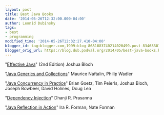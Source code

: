 ```yaml
---
layout: post
title: Best Java Books
date: '2014-05-26T12:32:00.000-04:00'
author: Leonid Dubinsky
tags:
- best
- programming
modified_time: '2014-05-26T12:32:27.410-04:00'
blogger_id: tag:blogger.com,1999:blog-8681083740214020499.post-8346330101889980177
blogger_orig_url: https://blog.dub.podval.org/2014/05/best-java-books.html
---
```


"[Effective Java](http://www.amazon.com/Effective-Java-Edition-Joshua-Bloch/dp/0321356683/)"
(2nd Edition) Joshua Bloch

"[Java Generics and Collections](http://www.amazon.com/Java-Generics-Collections-Maurice-Naftalin/dp/0596527756/)"
Maurice Naftalin, Philip Wadler

"[Java Concurrency in Practice](http://www.amazon.com/Java-Concurrency-Practice-Brian-Goetz/dp/0321349601/)"
Brian Goetz, Tim Peierls, Joshua Bloch, Joseph Bowbeer, David Holmes, Doug Lea

"[Dependency Injection](http://www.amazon.com/Dependency-Injection-Dhanji-R-Prasanna/dp/193398855X/)"
Dhanji R. Prasanna

"[Java Reflection in Action](http://www.amazon.com/Java-Reflection-Action-In/dp/1932394184/)"
Ira R. Forman, Nate Forman
